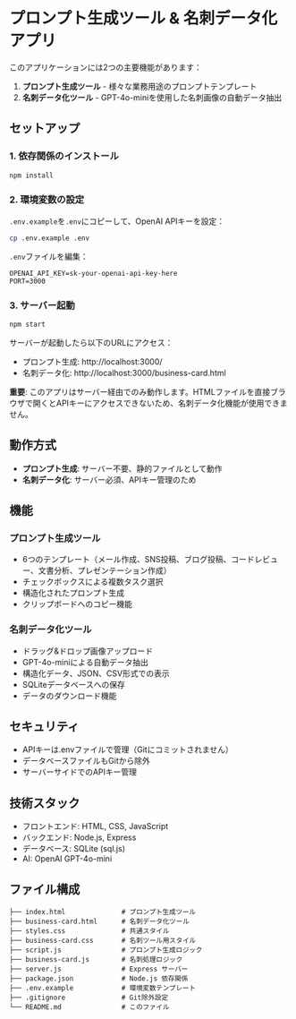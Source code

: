 # プロンプト生成ツール & 名刺データ化アプリ

このアプリケーションには2つの主要機能があります：

1. **プロンプト生成ツール** - 様々な業務用途のプロンプトテンプレート
2. **名刺データ化ツール** - GPT-4o-miniを使用した名刺画像の自動データ抽出

## セットアップ

### 1. 依存関係のインストール

```bash
npm install
```

### 2. 環境変数の設定

`.env.example`を`.env`にコピーして、OpenAI APIキーを設定：

```bash
cp .env.example .env
```

`.env`ファイルを編集：

```
OPENAI_API_KEY=sk-your-openai-api-key-here
PORT=3000
```

### 3. サーバー起動

```bash
npm start
```

サーバーが起動したら以下のURLにアクセス：

- プロンプト生成: http://localhost:3000/
- 名刺データ化: http://localhost:3000/business-card.html

**重要**: このアプリはサーバー経由でのみ動作します。HTMLファイルを直接ブラウザで開くとAPIキーにアクセスできないため、名刺データ化機能が使用できません。

## 動作方式

- **プロンプト生成**: サーバー不要、静的ファイルとして動作
- **名刺データ化**: サーバー必須、APIキー管理のため

## 機能

### プロンプト生成ツール

- 6つのテンプレート（メール作成、SNS投稿、ブログ投稿、コードレビュー、文書分析、プレゼンテーション作成）
- チェックボックスによる複数タスク選択
- 構造化されたプロンプト生成
- クリップボードへのコピー機能

### 名刺データ化ツール

- ドラッグ&ドロップ画像アップロード
- GPT-4o-miniによる自動データ抽出
- 構造化データ、JSON、CSV形式での表示
- SQLiteデータベースへの保存
- データのダウンロード機能

## セキュリティ

- APIキーは.envファイルで管理（Gitにコミットされません）
- データベースファイルもGitから除外
- サーバーサイドでのAPIキー管理

## 技術スタック

- フロントエンド: HTML, CSS, JavaScript
- バックエンド: Node.js, Express
- データベース: SQLite (sql.js)
- AI: OpenAI GPT-4o-mini

## ファイル構成

```
├── index.html              # プロンプト生成ツール
├── business-card.html      # 名刺データ化ツール
├── styles.css              # 共通スタイル
├── business-card.css       # 名刺ツール用スタイル
├── script.js               # プロンプト生成ロジック
├── business-card.js        # 名刺処理ロジック
├── server.js               # Express サーバー
├── package.json            # Node.js 依存関係
├── .env.example            # 環境変数テンプレート
├── .gitignore              # Git除外設定
└── README.md               # このファイル
```